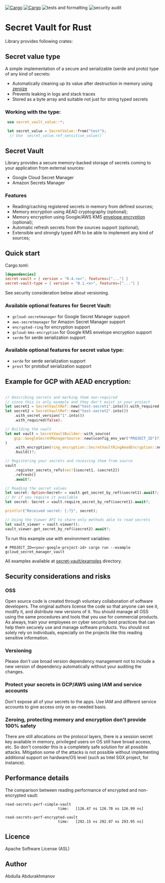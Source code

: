[![Cargo](https://img.shields.io/crates/v/secret-vault.svg)](https://crates.io/crates/secret-vault)
[![Cargo](https://img.shields.io/crates/v/secret-vault-value.svg)](https://crates.io/crates/secret-vault-value)
![tests and formatting](https://github.com/abdolence/secret-vault-rs/workflows/tests%20&amp;%20formatting/badge.svg)
![security audit](https://github.com/abdolence/secret-vault-rs/workflows/security%20audit/badge.svg)

# Secret Vault for Rust

Library provides following crates:

## Secret value type
A simple implementation of a secure and serializable (serde and proto) type
of any kind of secrets:
 - Automatically cleaning up its value after destruction in memory using [zeroize](https://docs.rs/zeroize/latest/zeroize/)
 - Prevents leaking in logs and stack traces
 - Stored as a byte array and suitable not just for string typed secrets

### Working with the type:

```rust
 use secret_vault_value::*;

 let secret_value = SecretValue::from("test");
  // Use `secret_value.ref_sensitive_value()`
```

## Secret Vault 

Library provides a secure memory-backed storage of secrets coming to your application from external sources:
 - Google Cloud Secret Manager
 - Amazon Secrets Manager

### Features
- Reading/caching registered secrets in memory from defined sources;
- Memory encryption using AEAD cryptography (optional);
- Memory encryption using Google/AWS KMS [envelope encryption](https://cloud.google.com/kms/docs/envelope-encryption) (optional);
- Automatic refresh secrets from the sources support (optional);
- Extensible and strongly typed API to be able to implement any kind of sources;


## Quick start

Cargo.toml:
```toml
[dependencies]
secret-vault = { version = "0.4.<x>", features=["..."] }
secret-vault-type = { version = "0.1.<x>", features=["..."] }
```
See security consideration below about versioning.

### Available optional features for Secret Vault:
- `gcloud-secretmanager` for Google Secret Manager support
- `aws-secretmanager` for Amazon Secret Manager support
- `encrypted-ring` for encryption support
- `gcloud-kms-encryption` for Google KMS envelope encryption support
- `serde` for serde serialization support

### Available optional features for secret value type:
- `serde` for serde serialization support
- `prost` for protobuf serialization support


## Example for GCP with AEAD encryption:

```rust

// Describing secrets and marking them non-required
// since this is only example and they don't exist in your project
let secret1 = SecretVaultRef::new("test-secret1".into()).with_required(false);
let secret2 = SecretVaultRef::new("test-secret2".into())
    .with_secret_version("1".into())
    .with_required(false);

// Building the vault
let mut vault = SecretVaultBuilder::with_source(
    gcp::GoogleSecretManagerSource::new(&config_env_var("PROJECT_ID")?).await?,
)
    .with_encryption(ring_encryption::SecretVaultRingAeadEncryption::new()?)
    .build()?;

// Registering your secrets and receiving them from source
vault
    .register_secrets_refs(vec![&secret1, &secret2])
    .refresh()
    .await?;

// Reading the secret values
let secret: Option<Secret> = vault.get_secret_by_ref(&secret1).await?;
// Or if you require it available
let secret: Secret = vault.require_secret_by_ref(&secret1).await?;

println!("Received secret: {:?}", secret);

// Using the Viewer API to share only methods able to read secrets
let vault_viewer = vault.viewer();
vault_viewer.get_secret_by_ref(&secret2).await?;

```

To run this example use with environment variables:
```
# PROJECT_ID=<your-google-project-id> cargo run --example gcloud_secret_manager_vault
```

All examples available at [secret-vault/examples](secret-vault/examples) directory.

## Security considerations and risks

### OSS
Open source code is created through voluntary collaboration of software developers.
The original authors license the code so that anyone can see it, modify it, and
distribute new versions of it.
You should manage all OSS using the same procedures and tools that you use for
commercial products. As always, train your employees on
cyber security best practices that can help them securely 
use and manage software products.
You should not solely rely on individuals, especially on the projects like this
reading sensitive information.

### Versioning
Please don't use broad version dependency management not to include
a new version of dependency automatically without your auditing the changes.

### Protect your secrets in GCP/AWS using IAM and service accounts
Don't expose all of your secrets to the apps. 
Use IAM and different service accounts to give access only on as-needed basis.

### Zeroing, protecting memory and encryption don't provide 100% safety
There are still allocations on the protocol layers, there is
a session secret key available in memory, privileged users on OS still
have broad access, etc.
So don't consider this is a completely safe solution for all possible attacks.
Mitigation some of the attacks is not possible without implementing
additional support on hardware/OS level (such as Intel SGX project, for instance).

## Performance details

The comparison between reading performance of encrypted and non-encrypted vault:

```
read-secrets-perf-simple-vault
                        time:   [126.47 ns 126.70 ns 126.99 ns]

read-secrets-perf-encrypted-vault
                        time:   [292.15 ns 292.97 ns 293.95 ns]
```

## Licence
Apache Software License (ASL)

## Author
Abdulla Abdurakhmanov
